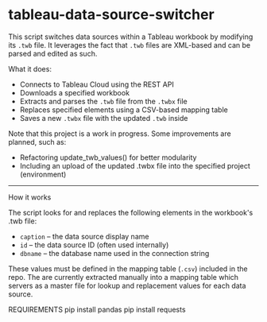 # tableau-data-source-switcher

This script switches data sources within a Tableau workbook by modifying its `.twb` file. It leverages the fact that `.twb` files are XML-based and can be parsed and edited as such.

What it does:
- Connects to Tableau Cloud using the REST API
- Downloads a specified workbook
- Extracts and parses the `.twb` file from the `.twbx` file
- Replaces specified elements using a CSV-based mapping table
- Saves a new `.twbx` file with the updated `.twb` inside

Note that this project is a work in progress. Some improvements are planned, such as:
- Refactoring update_twb_values() for better modularity
- Including an upload of the updated .twbx file into the specified project (environment)

---

How it works

The script looks for and replaces the following elements in the workbook's .twb file:

- `caption` – the data source display name
- `id` – the data source ID (often used internally)
- `dbname` – the database name used in the connection string

These values must be defined in the mapping table (`.csv`) included in the repo. The are currently extracted manually into a mapping table which servers as a master file for lookup and replacement values for each data source. 

REQUIREMENTS
pip install pandas
pip install requests
